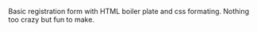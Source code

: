 Basic registration form with HTML boiler plate and css formating. Nothing too crazy but fun to make.

